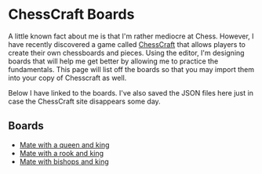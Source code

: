 # ChessCraft Boards

A little known fact about me is that I'm rather mediocre at Chess. However, I have recently discovered a game called [ChessCraft](www.chesscraft.ca) that allows players to create their own chessboards and pieces. Using the editor, I'm designing boards that will help me get better by allowing me to practice the fundamentals. This page will list off the boards so that you may import them into your copy of Chesscraft as well.

Below I have linked to the boards. I've also saved the JSON files here just in case the ChessCraft site disappears some day.

## Boards
* [Mate with a queen and king](https://www.chesscraft.ca/design?id=T6M)
* [Mate with a rook and king](https://www.chesscraft.ca/design?id=T6K)
* [Mate with bishops and king](https://www.chesscraft.ca/design?id=T6L)
